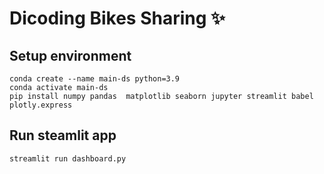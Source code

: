# Dicoding Bikes Sharing ✨

## Setup environment
```
conda create --name main-ds python=3.9
conda activate main-ds
pip install numpy pandas  matplotlib seaborn jupyter streamlit babel plotly.express
```

## Run steamlit app
```
streamlit run dashboard.py
```